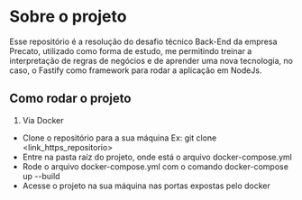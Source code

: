 # Sobre o projeto

Esse repositório é a resolução do desafio técnico Back-End da empresa Precato, utilizado como forma de estudo, me permitindo treinar a interpretação
de regras de negócios e de aprender uma nova tecnologia, no caso, o Fastify como framework para rodar a aplicação em NodeJs.

## Como rodar o projeto

1. Via Docker

  - Clone o repositório para a sua máquina Ex: git clone <link_https_repositorio>
  - Entre na pasta raíz do projeto, onde está o arquivo docker-compose.yml
  - Rode o arquivo docker-compose.yml com o comando docker-compose up --build
  - Acesse o projeto na sua máquina nas portas expostas pelo docker


  
